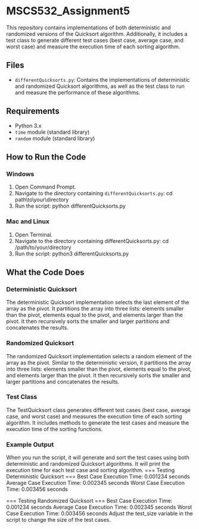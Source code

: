 # MSCS532_Assignment5

This repository contains implementations of both deterministic and randomized versions of the Quicksort algorithm. Additionally, it includes a test class to generate different test cases (best case, average case, and worst case) and measure the execution time of each sorting algorithm.

## Files

- `differentQuicksorts.py`: Contains the implementations of deterministic and randomized Quicksort algorithms, as well as the test class to run and measure the performance of these algorithms.

## Requirements

- Python 3.x
- `time` module (standard library)
- `random` module (standard library)

## How to Run the Code

### Windows

1. Open Command Prompt.
2. Navigate to the directory containing `differentQuicksorts.py`:
   cd path\to\your\directory
3. Run the script:
    python differentQuicksorts.py

### Mac and Linux
1. Open Terminal.
2. Navigate to the directory containing differentQuicksorts.py:
    cd /path/to/your/directory
3. Run the script:
    python3 differentQuicksorts.py


## What the Code Does
### Deterministic Quicksort
The deterministic Quicksort implementation selects the last element of the array as the pivot. It partitions the array into three lists: elements smaller than the pivot, elements equal to the pivot, and elements larger than the pivot. It then recursively sorts the smaller and larger partitions and concatenates the results.

### Randomized Quicksort
The randomized Quicksort implementation selects a random element of the array as the pivot. Similar to the deterministic version, it partitions the array into three lists: elements smaller than the pivot, elements equal to the pivot, and elements larger than the pivot. It then recursively sorts the smaller and larger partitions and concatenates the results.

### Test Class
The TestQuicksort class generates different test cases (best case, average case, and worst case) and measures the execution time of each sorting algorithm. It includes methods to generate the test cases and measure the execution time of the sorting functions.

### Example Output
When you run the script, it will generate and sort the test cases using both deterministic and randomized Quicksort algorithms. It will print the execution time for each test case and sorting algorithm.
=== Testing Deterministic Quicksort ===
Best Case Execution Time: 0.001234 seconds
Average Case Execution Time: 0.002345 seconds
Worst Case Execution Time: 0.003456 seconds

=== Testing Randomized Quicksort ===
Best Case Execution Time: 0.001234 seconds
Average Case Execution Time: 0.002345 seconds
Worst Case Execution Time: 0.003456 seconds
Adjust the test_size variable in the script to change the size of the test cases.